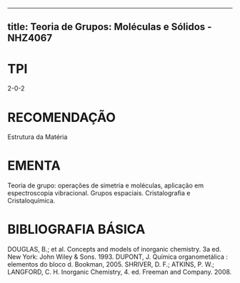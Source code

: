 
---
title: Teoria de Grupos: Moléculas e Sólidos - NHZ4067 
---

# TPI

2-0-2

# RECOMENDAÇÃO

Estrutura da Matéria

# EMENTA

Teoria de grupo: operações de simetria e moléculas, aplicação em espectroscopia vibracional. Grupos espaciais. Cristalografia e Cristaloquímica.

# BIBLIOGRAFIA BÁSICA

DOUGLAS, B.; et al. Concepts and models of inorganic chemistry. 3a ed. New York: John Wiley & Sons. 1993.
DUPONT, J. Química organometálica : elementos do bloco d. Bookman, 2005.
SHRIVER, D. F.; ATKINS, P. W.; LANGFORD, C. H. Inorganic Chemistry, 4. ed. Freeman and Company. 2008.
        